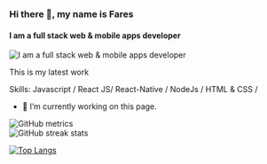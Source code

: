 ### Hi there 👋, my name is Fares
#### I am a full stack web & mobile apps developer
![I am a full stack web & mobile apps developer](https://media-exp1.licdn.com/dms/image/C4E16AQF_kh1Gc0oIUQ/profile-displaybackgroundimage-shrink_350_1400/0/1658762566924?e=1665014400&v=beta&t=moiDzZTnp__MR7bRSI72DgxHnFFavAsKEmN6b10Hfys)

This is my latest work 

Skills: Javascript / React JS/ React-Native / NodeJs / HTML & CSS / 

- 🔭 I’m currently working on this page. 

![GitHub metrics](https://metrics.lecoq.io/faresharmali)  
![GitHub streak stats](https://github-readme-streak-stats.herokuapp.com/?user=faresharmali)  



[![Top Langs](https://github-readme-stats.vercel.app/api/top-langs/?username=faresharmali)](https://github.com/anuraghazra/github-readme-stats)


